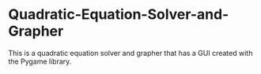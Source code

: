 Quadratic-Equation-Solver-and-Grapher
=====================================

This is a quadratic equation solver and grapher that has a GUI created with the Pygame library.
